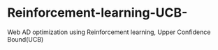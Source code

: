 # Reinforcement-learning-UCB-
Web AD optimization using Reinforcement learning, Upper Confidence Bound(UCB)
